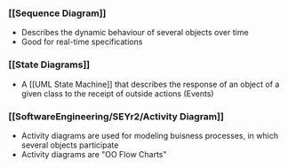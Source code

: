 ### [[Sequence Diagram]]
- Describes the dynamic behaviour of several objects over time
- Good for real-time specifications

### [[State Diagrams]]
- A [[UML State Machine]] that describes the response of an object of a given class to the receipt of outside actions (Events)

### [[SoftwareEngineering/SEYr2/Activity Diagram]]
- Activity diagrams are used for modeling buisness processes, in which several objects participate
- Activity diagrams are "OO Flow Charts"

